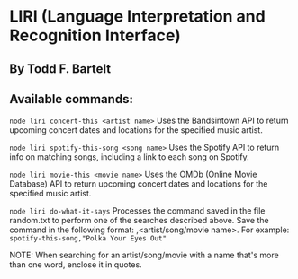 # LIRI (Language Interpretation and Recognition Interface)

By Todd F. Bartelt
---
## Available commands:

```node liri concert-this <artist name>```
Uses the Bandsintown API to return upcoming concert dates and locations for the specified music artist.

```node liri spotify-this-song <song name>```
Uses the Spotify API to return info on matching songs, including a link to each song on Spotify.

```node liri movie-this <movie name>```
Uses the OMDb (Online Movie Database) API to return upcoming concert dates and locations for the specified music artist.

```node liri do-what-it-says```
Processes the command saved in the file random.txt to perform one of the searches described above. Save the command in the following format: <command>,<artist/song/movie name>. For example:
```spotify-this-song,"Polka Your Eyes Out"```

NOTE: When searching for an artist/song/movie with a name that's more than one word, enclose it in quotes.